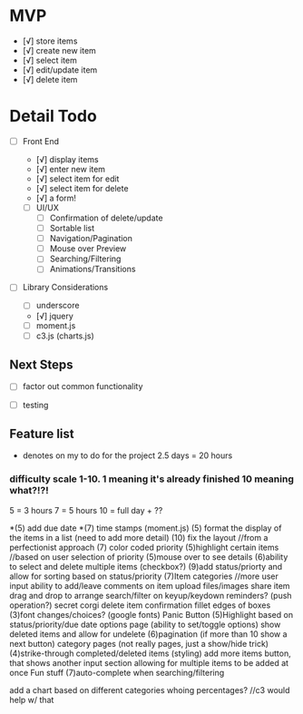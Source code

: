 # MVP
- [√] store items
 - [√] create new item
 - [√] select item
 - [√] edit/update item
 - [√] delete item


 # Detail Todo
 - [ ] Front End
   - [√] display items
   - [√] enter new item
   - [√] select item for edit
   - [√] select item for delete
   - [√] a form!

   - [ ] UI/UX
     - [ ] Confirmation of delete/update
     - [ ] Sortable list
     - [ ] Navigation/Pagination
     - [ ] Mouse over Preview
     - [ ] Searching/Filtering
     - [ ] Animations/Transitions

  - [ ] Library Considerations
    - [ ] underscore
    - [√] jquery
    - [ ] moment.js
    - [ ] c3.js (charts.js)

 ## Next Steps

  - [ ] factor out common functionality
  - [ ] testing


  ## Feature list
  * denotes on my to do for the project
  2.5 days = 20 hours

  ### difficulty scale 1-10. 1 meaning it's already finished 10 meaning what?!?!

  5 = 3 hours
  7 = 5 hours
  10 = full day + ??

  *(5) add due date
  *(7) time stamps (moment.js)
  (5) format the display of the items in a list (need to add more detail)
  (10) fix the layout //from a perfectionist approach
  (7) color coded priority
  (5)highlight certain items //based on user selection of priority
  (5)mouse over to see details
  (6)ability to select and delete multiple items (checkbox?)
  (9)add status/priorty and allow for sorting based on status/priority
  (7)Item categories //more user input
  ability to add/leave comments on item
  upload files/images
  share item
  drag and drop to arrange
  search/filter on keyup/keydown
  reminders? (push operation?)
  secret corgi
  delete item confirmation
  fillet edges of boxes
  (3)font changes/choices? (google fonts)
  Panic Button
  (5)Highlight based on status/priority/due date
  options page (ability to set/toggle options)
  show deleted items and allow for undelete
  (6)pagination (if more than 10 show a next button)
  category pages (not really pages, just a show/hide trick)
  (4)strike-through completed/deleted items (styling)
  add more items button, that shows another input section allowing for multiple items to be added at once
  Fun stuff
  (7)auto-complete when searching/filtering

  add a chart based on different categories whoing percentages? //c3 would help w/ that








